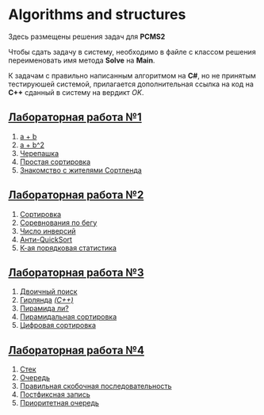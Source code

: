 # Algorithms and structures

Здесь размещены решения задач для **PCMS2**

Чтобы сдать задачу в систему, необходимо в файле с классом решения переименовать имя метода **Solve** на **Main**.

К задачам с правильно написанным алгоритмом на **C#**, но не принятым тестируюшей системой, прилагается дополнительная ссылка на код на **C++** сданный в систему на вердикт *OK*.

## [Лабораторная работа №1](http://neerc.ifmo.ru/teaching/disalgo/problems/problems1.pdf)

1. [a + b](https://github.com/s4xack/AlgorithmsAndStructures/blob/master/AlgorithmsAndStructures/SimpleTasks/AplusB.cs)
2. [a + b^2](https://github.com/s4xack/AlgorithmsAndStructures/blob/master/AlgorithmsAndStructures/SimpleTasks/AplusBB.cs)
3. [Черепашка](https://github.com/s4xack/AlgorithmsAndStructures/blob/master/AlgorithmsAndStructures/SimpleTasks/Turtle.cs)
4. [Простая сортировка](https://github.com/s4xack/AlgorithmsAndStructures/blob/master/AlgorithmsAndStructures/SimpleTasks/SimpleSort.cs)
5. [Знакомство с жителями Сортленда](https://github.com/s4xack/AlgorithmsAndStructures/blob/master/AlgorithmsAndStructures/SimpleTasks/SorlLand.cs)

## [Лабораторная работа №2](http://neerc.ifmo.ru/teaching/disalgo/problems/problems2.pdf)

1. [Сортировка](https://github.com/s4xack/AlgorithmsAndStructures/blob/master/AlgorithmsAndStructures/SortingAlgorithms/MergeSort.cs)
2. [Соревнования по бегу](https://github.com/s4xack/AlgorithmsAndStructures/blob/master/AlgorithmsAndStructures/SortingAlgorithms/SortForRunners.cs)
3. [Число инверсий](https://github.com/s4xack/AlgorithmsAndStructures/blob/master/AlgorithmsAndStructures/SortingAlgorithms/InversionsCount.cs)
4. [Анти-QuickSort](https://github.com/s4xack/AlgorithmsAndStructures/blob/master/AlgorithmsAndStructures/SortingAlgorithms/AntiQuickSort.cs)
5. [К-ая порядковая статистика](https://github.com/s4xack/AlgorithmsAndStructures/blob/master/AlgorithmsAndStructures/SortingAlgorithms/KStaticstic.cs)

## [Лабораторная работа №3](http://neerc.ifmo.ru/teaching/disalgo/problems/problems3.pdf)

1. [Двоичный поиск](https://github.com/s4xack/AlgorithmsAndStructures/blob/master/AlgorithmsAndStructures/BinarySearch/BinarySearch.cs)
2. [Гирлянда](https://github.com/s4xack/AlgorithmsAndStructures/blob/master/AlgorithmsAndStructures/BinarySearch/Garland.cs) [*(C++)*](https://github.com/s4xack/AlgorithmsAndStructures/blob/master/AlgorithmsAndStructures/BinarySearch/Garland.cpp)
3. [Пирамида ли?](https://github.com/s4xack/AlgorithmsAndStructures/blob/master/AlgorithmsAndStructures/DataStructures/IsHeap.cs)
4. [Пирамидальная сортировка](https://github.com/s4xack/AlgorithmsAndStructures/blob/master/AlgorithmsAndStructures/SortingAlgorithms/HeapSort.cs)
5. [Цифровая сортировка](https://github.com/s4xack/AlgorithmsAndStructures/blob/master/AlgorithmsAndStructures/SortingAlgorithms/RadixSort.cs)

## [Лабораторная работа №4](http://neerc.ifmo.ru/teaching/disalgo/problems/problems4.pdf)

1. [Стек](https://github.com/s4xack/AlgorithmsAndStructures/blob/master/AlgorithmsAndStructures/DataStructures/Stack.cs)
2. [Очередь](https://github.com/s4xack/AlgorithmsAndStructures/blob/master/AlgorithmsAndStructures/DataStructures/Queue.cs)
3. [Правильная скобочная последовательность](https://github.com/s4xack/AlgorithmsAndStructures/blob/master/AlgorithmsAndStructures/DataStructures/CorrectBracketSequence.cs)
4. [Постфиксная запись](https://github.com/s4xack/AlgorithmsAndStructures/blob/master/AlgorithmsAndStructures/DataStructures/PostfixNotation.cs)
5. [Приоритетная очередь](https://github.com/s4xack/AlgorithmsAndStructures/blob/master/AlgorithmsAndStructures/DataStructures/PriorityQueue.cs)
